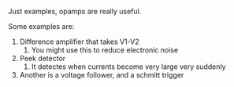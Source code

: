 Just examples, opamps are really useful.

Some examples are:

1. Difference amplifier that takes V1-V2
    1. You might use this to reduce electronic noise
1. Peek detector
    1. It detectes when currents become very large very suddenly
1. Another is a voltage follower, and a schmitt trigger
